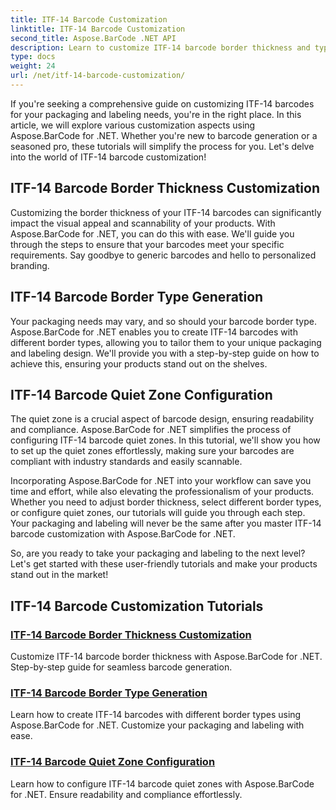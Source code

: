 ```yaml
---
title: ITF-14 Barcode Customization
linktitle: ITF-14 Barcode Customization
second_title: Aspose.BarCode .NET API
description: Learn to customize ITF-14 barcode border thickness and types with Aspose.BarCode for .NET. Optimize your packaging and labeling effortlessly.
type: docs
weight: 24
url: /net/itf-14-barcode-customization/
---
```

If you're seeking a comprehensive guide on customizing ITF-14 barcodes for your packaging and labeling needs, you're in the right place. In this article, we will explore various customization aspects using Aspose.BarCode for .NET. Whether you're new to barcode generation or a seasoned pro, these tutorials will simplify the process for you. Let's delve into the world of ITF-14 barcode customization!

## ITF-14 Barcode Border Thickness Customization
Customizing the border thickness of your ITF-14 barcodes can significantly impact the visual appeal and scannability of your products. With Aspose.BarCode for .NET, you can do this with ease. We'll guide you through the steps to ensure that your barcodes meet your specific requirements. Say goodbye to generic barcodes and hello to personalized branding.

## ITF-14 Barcode Border Type Generation
Your packaging needs may vary, and so should your barcode border type. Aspose.BarCode for .NET enables you to create ITF-14 barcodes with different border types, allowing you to tailor them to your unique packaging and labeling design. We'll provide you with a step-by-step guide on how to achieve this, ensuring your products stand out on the shelves.

## ITF-14 Barcode Quiet Zone Configuration
The quiet zone is a crucial aspect of barcode design, ensuring readability and compliance. Aspose.BarCode for .NET simplifies the process of configuring ITF-14 barcode quiet zones. In this tutorial, we'll show you how to set up the quiet zones effortlessly, making sure your barcodes are compliant with industry standards and easily scannable.

Incorporating Aspose.BarCode for .NET into your workflow can save you time and effort, while also elevating the professionalism of your products. Whether you need to adjust border thickness, select different border types, or configure quiet zones, our tutorials will guide you through each step. Your packaging and labeling will never be the same after you master ITF-14 barcode customization with Aspose.BarCode for .NET.

So, are you ready to take your packaging and labeling to the next level? Let's get started with these user-friendly tutorials and make your products stand out in the market!
## ITF-14 Barcode Customization Tutorials
### [ITF-14 Barcode Border Thickness Customization](./itf-14-barcode-border-thickness-customization/)
Customize ITF-14 barcode border thickness with Aspose.BarCode for .NET. Step-by-step guide for seamless barcode generation.
### [ITF-14 Barcode Border Type Generation](./itf-14-barcode-border-type-generation/)
Learn how to create ITF-14 barcodes with different border types using Aspose.BarCode for .NET. Customize your packaging and labeling with ease.
### [ITF-14 Barcode Quiet Zone Configuration](./itf-14-barcode-quiet-zone-configuration/)
Learn how to configure ITF-14 barcode quiet zones with Aspose.BarCode for .NET. Ensure readability and compliance effortlessly.